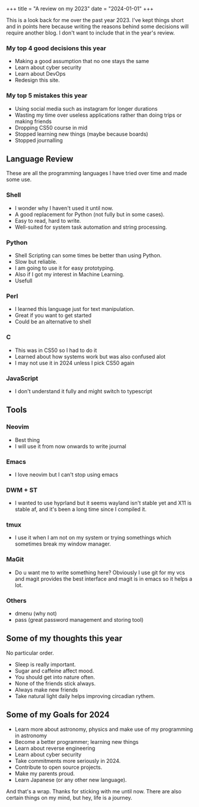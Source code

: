 +++
title = "A review on my 2023"
date = "2024-01-01"
+++

This is a look back for me over the past year 2023.
I've kept things short and in points here because writing the reasons behind some decisions will require another blog. I don't want to include that in the year's review.

### My top 4 good decisions this year
- Making a good assumption that no one stays the same
- Learn about cyber security
- Learn about DevOps
- Redesign this site.

### My top 5 mistakes this year
- Using social media such as instagram for longer durations
- Wasting my time over useless applications rather than doing trips or making friends
- Dropping CS50 course in mid
- Stopped learning new things (maybe because boards)
- Stopped journalling

## Language Review
These are all the programming languages I have tried over time and made some use.

### Shell
- I wonder why I haven't used it until now.
- A good replacement for Python (not fully but in some cases).
- Easy to read, hard to write.
- Well-suited for system task automation and string processing.

### Python
- Shell Scripting can some times be better than using Python.
- Slow but reliable.
- I am going to use it for easy prototyping.
- Also if I got my interest in Machine Learning.
- Usefull

### Perl
- I learned this language just for text manipulation.
- Great if you want to get started
- Could be an alternative to shell

### C
- This was in CS50 so I had to do it
- Learned about how systems work but was also confused alot
- I may not use it in 2024 unless I pick CS50 again

### JavaScript
- I don't understand it fully and might switch to typescript

## Tools
### Neovim
- Best thing
- I will use it from now onwards to write journal

### Emacs
- I love neovim but I can't stop using emacs

### DWM + ST
- I wanted to use hyprland but it seems wayland isn't stable yet and X11 is stable af, and it's been a long time since I compiled it.

### tmux
- I use it when I am not on my system or trying somethings which sometimes break my window manager.

### MaGit
- Do u want me to write something here? Obviously I use git for my vcs and magit provides the best interface and magit is in emacs so it helps a lot.

### Others
- dmenu (why not)
- pass (great password management and storing tool)

## Some of my thoughts this year
No particular order.

- Sleep is really important.
- Sugar and caffeine affect mood.
- You should get into nature often.
- None of the friends stick always.
- Always make new friends
- Take natural light daily helps improving circadian rythem.

## Some of my Goals for 2024
- Learn more about astronomy, physics and make use of my programming in astronomy
- Become a better programmer; learning new things
- Learn about reverse engineering
- Learn about cyber security
- Take commitments more seriously in 2024.
- Contribute to open source projects.
- Make my parents proud.
- Learn Japanese (or any other new language).


And that's a wrap. Thanks for sticking with me until now. There are also certain things on my mind, but hey, life is a journey.
